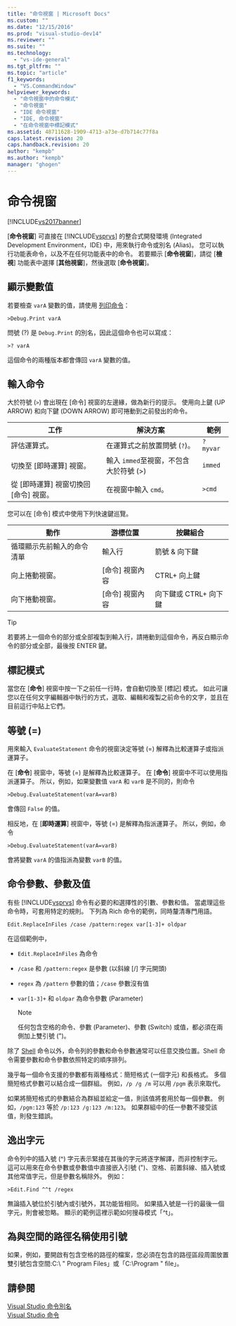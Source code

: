 ```yaml
---
title: "命令視窗 | Microsoft Docs"
ms.custom: ""
ms.date: "12/15/2016"
ms.prod: "visual-studio-dev14"
ms.reviewer: ""
ms.suite: ""
ms.technology: 
  - "vs-ide-general"
ms.tgt_pltfrm: ""
ms.topic: "article"
f1_keywords: 
  - "VS.CommandWindow"
helpviewer_keywords: 
  - "命令視窗中的命令模式"
  - "命令視窗"
  - "IDE 命令視窗"
  - "IDE, 命令視窗"
  - "在命令視窗中標記模式"
ms.assetid: 48711628-1909-4713-a73e-d7b714c77f8a
caps.latest.revision: 20
caps.handback.revision: 20
author: "kempb"
ms.author: "kempb"
manager: "ghogen"
---
```

# 命令視窗
[!INCLUDE[vs2017banner](../../code-quality/includes/vs2017banner.md)]

\[**命令視窗**\] 可直接在 [!INCLUDE[vsprvs](../../code-quality/includes/vsprvs_md.md)] 的整合式開發環境 \(Integrated Development Environment，IDE\) 中，用來執行命令或別名 \(Alias\)。  您可以執行功能表命令，以及不在任何功能表中的命令。  若要顯示 \[**命令視窗**\]，請從 \[**檢視**\] 功能表中選擇 \[**其他視窗**\]，然後選取 \[**命令視窗**\]。  
  
## 顯示變數值  
 若要檢查 `varA` 變數的值，請使用 [列印命令](../../ide/reference/print-command.md)：  
  
```  
>Debug.Print varA  
```  
  
 問號 \(?\) 是 `Debug.Print` 的別名，因此這個命令也可以寫成：  
  
```  
>? varA  
```  
  
 這個命令的兩種版本都會傳回 `varA` 變數的值。  
  
## 輸入命令  
 大於符號 \(`>`\) 會出現在 \[命令\] 視窗的左邊緣，做為新行的提示。  使用向上鍵 \(UP ARROW\) 和向下鍵 \(DOWN ARROW\) 即可捲動到之前發出的命令。  
  
|工作|解決方案|範例|  
|--------|----------|--------|  
|評估運算式。|在運算式之前放置問號 \(`?`\)。|`? myvar`|  
|切換至 \[即時運算\] 視窗。|輸入 `immed`至視窗，不包含大於符號 \(\>\)|`immed`|  
|從 \[即時運算\] 視窗切換回 \[命令\] 視窗。|在視窗中輸入 `cmd`。|`>cmd`|  
  
 您可以在 \[命令\] 模式中使用下列快速鍵巡覽。  
  
|動作|游標位置|按鍵組合|  
|--------|----------|----------|  
|循環顯示先前輸入的命令清單|輸入行|箭號 & 向下鍵|  
|向上捲動視窗。|\[命令\] 視窗內容|CTRL\+ 向上鍵|  
|向下捲動視窗。|\[命令\] 視窗內容|向下鍵或 CTRL\+ 向下鍵|  
  
> [!TIP]
>  若要將上一個命令的部分或全部複製到輸入行，請捲動到這個命令，再反白顯示命令的部分或全部，最後按 ENTER 鍵。  
  
## 標記模式  
 當您在 \[**命令**\] 視窗中按一下之前任一行時，會自動切換至 \[標記\] 模式。  如此可讓您以在任何文字編輯器中執行的方式，選取、編輯和複製之前命令的文字，並且在目前這行中貼上它們。  
  
## 等號 \(\=\)  
 用來輸入 `EvaluateStatement` 命令的視窗決定等號 \(\=\) 解釋為比較運算子或指派運算子。  
  
 在 \[**命令**\] 視窗中，等號 \(\=\) 是解釋為比較運算子。  在 \[**命令**\] 視窗中不可以使用指派運算子。  所以，例如，如果變數值 `varA` 和 `varB` 是不同的，則命令  
  
```  
>Debug.EvaluateStatement(varA=varB)  
```  
  
 會傳回 `False` 的值。  
  
 相反地，在 \[**即時運算**\] 視窗中，等號 \(\=\) 是解釋為指派運算子。  所以，例如，命令  
  
```  
>Debug.EvaluateStatement(varA=varB)  
```  
  
 會將變數 `varA` 的值指派為變數 `varB` 的值。  
  
## 命令參數、參數及值  
 有些 [!INCLUDE[vsprvs](../../code-quality/includes/vsprvs_md.md)] 命令有必要的和選擇性的引數、參數和值。  當處理這些命令時，可套用特定的規則。  下列為 Rich 命令的範例，同時釐清專門用語。  
  
```  
Edit.ReplaceInFiles /case /pattern:regex var[1-3]+ oldpar   
```  
  
 在這個範例中，  
  
-   `Edit.ReplaceInFiles` 為命令  
  
-   `/case` 和 `/pattern:regex` 是參數 \(以斜線 \[\/\] 字元開頭\)  
  
-   `regex` 為 `/pattern` 參數的值；`/case` 參數沒有值  
  
-   `var[1-3]+` 和 `oldpar` 為命令參數 \(Parameter\)  
  
    > [!NOTE]
    >  任何包含空格的命令、參數 \(Parameter\)、參數 \(Switch\) 或值，都必須在兩側加上雙引號 \("\)。  
  
 除了 [Shell](../../ide/reference/shell-command.md) 命令以外，命令列的參數和命令參數通常可以任意交換位置。Shell 命令需要參數和命令參數依照特定的順序排列。  
  
 幾乎每一個命令支援的參數都有兩種格式：簡短格式 \(一個字元\) 和長格式。  多個簡短格式參數可以結合成一個群組。  例如，`/p /g /m` 可以用 `/pgm` 表示來取代。  
  
 如果將簡短格式的參數結合為群組並給定一值，則該值將套用於每一個參數。  例如，`/pgm:123` 等於 `/p:123 /g:123 /m:123`。  如果群組中的任一參數不接受該值，則發生錯誤。  
  
## 逸出字元  
 命令列中的插入號 \(^\) 字元表示緊接在其後的字元將逐字解譯，而非控制字元。  這可以用來在命令參數或參數值中直接嵌入引號 \("\)、空格、前置斜線、插入號或其他常值字元，但是參數名稱除外。  例如：  
  
```  
>Edit.Find ^^t /regex  
```  
  
 無論插入號位於引號內或引號外，其功能皆相同。  如果插入號是一行的最後一個字元，則會被忽略。  顯示的範例這裡示範如何搜尋模式「^t」。  
  
## 為與空間的路徑名稱使用引號  
 如果，例如，要開啟有包含空格的路徑的檔案，您必須在包含的路徑區段周圍放置雙引號包含空間:C:\\ " Program Files」或「C:\\Program " file」。  
  
## 請參閱  
 [Visual Studio 命令別名](../../ide/reference/visual-studio-command-aliases.md)   
 [Visual Studio 命令](../../ide/reference/visual-studio-commands.md)